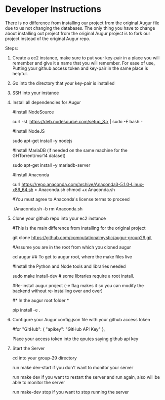 # Developer Instructions

  There is no difference from installing our project from the original Augur file due to us not changing the databases.  The only thing you have to change about installing out project from the original Augur project is to fork our project instead of the original Augur repo.
  
  
Steps:

1. Create a ec2 instance, make sure to put your key-pair in a place you will remember and give it a name that you will remember. For ease of use, Putting your github access token and key-pair in the same place is helpful.
2. Go into the directory that your key-pair is installed
3. SSH into your instance
4. Install all dependencies for Augur

    #Install NodeSource
  
    curl -sL https://deb.nodesource.com/setup_8.x | sudo -E bash -

    #Install NodeJS
  
    sudo apt-get install -y nodejs

    #Install MariaDB (if needed on the same machine for the GHTorrent/msr14 dataset)
  
    sudo apt-get install -y mariadb-server

    #Install Anaconda
  
    curl https://repo.anaconda.com/archive/Anaconda3-5.1.0-Linux-x86_64.sh > Anaconda.sh
    chmod +x Anaconda.sh

    #You must agree to Anaconda's license terms to proceed
  
    ./Anaconda.sh -b
    rm Anaconda.sh
    
  
  5. Clone your github repo into your ec2 instance
  
     #This is the main difference from installing for the original project

     git clone https://github.com/computationalmystic/augur-group29.git

     #Assume you are in the root from which you cloned augur

     cd augur ## To get to augur root, where the make files live

     #Install the Python and Node tools and libraries needed

     sudo make install-dev # some libraries require a root install.

     #Re-install augur project (-e flag makes it so you can modify the backend without re-installing over and over)

     #* In the augur root folder *

     pip install -e .

  6. Configure your Augur.config.json file with your github access token
  
     #for "GitHub": {
        "apikey": "GitHub API Key"
     },
    
       Place your access token into the qoutes saying github api key
       
  7. Start the Server
  
       cd into your group-29 directory
       
       run make dev-start if you don't want to monitor your server
       
       run make dev if you want to restart the server and run again, also will be able to monitor the server
       
       run make-dev stop if you want to stop running the server
    
    
